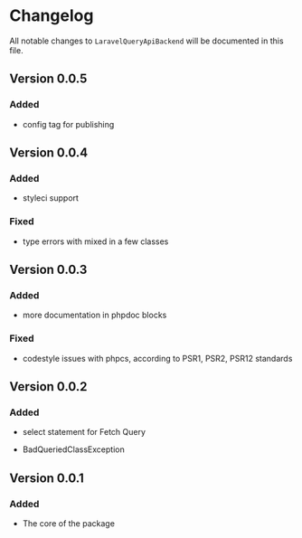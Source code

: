 # Changelog

All notable changes to `LaravelQueryApiBackend` will be documented in this file.

## Version 0.0.5

### Added
- config tag for publishing

## Version 0.0.4

### Added
- styleci support

### Fixed
- type errors with mixed in a few classes

## Version 0.0.3

### Added
- more documentation in phpdoc blocks

### Fixed
- codestyle issues with phpcs, according to PSR1, PSR2, PSR12 standards

## Version 0.0.2

### Added
- select statement for Fetch Query

- BadQueriedClassException

## Version 0.0.1

### Added
- The core of the package

